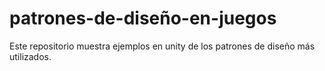 # patrones-de-diseño-en-juegos
Este repositorio muestra ejemplos en unity de los patrones de diseño más utilizados.
